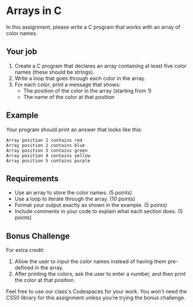 # Arrays in C
In this assignment, please write a C program that works with an array of color names.

## Your job
1. Create a C program that declares an array containing at least five color names (these should be strings).
2. Write a loop that goes through each color in the array.
3. For each color, print a message that shows:
   - The position of the color in the array (starting from 1)
   - The name of the color at that position

## Example
Your program should print an answer that looks like this:
```
Array position 1 contains red
Array position 2 contains blue
Array position 3 contains green
Array position 4 contains yellow
Array position 5 contains purple
```

## Requirements
- Use an array to store the color names. (5 points)
- Use a loop to iterate through the array. (10 points)
- Format your output exactly as shown in the example. (5 points)
- Include comments in your code to explain what each section does. (5 points)

## Bonus Challenge
For extra credit:
1. Allow the user to input the color names instead of having them pre-defined in the array.
2. After printing the colors, ask the user to enter a number, and then print the color at that position.

Feel free to use our class's Codespaces for your work. You won't need the CS50 library for this assignment unless you're trying the bonus challenge.
